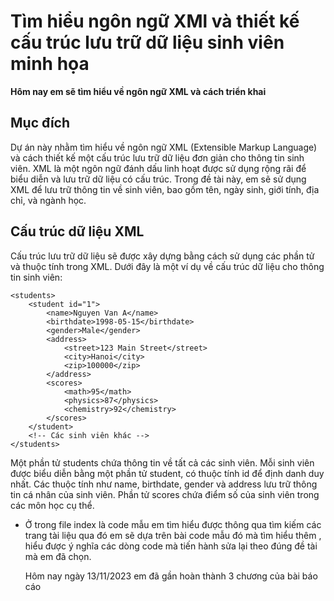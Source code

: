 # Tìm hiểu ngôn ngữ XMl và thiết kế cấu trúc lưu trữ dữ liệu sinh viên minh họa


**Hôm nay em sẽ tìm hiểu về ngôn ngữ XML và cách triển khai**
## **Mục đích**

Dự án này nhằm tìm hiểu về ngôn ngữ XML (Extensible Markup Language) và cách thiết kế một cấu trúc lưu trữ dữ liệu đơn giản cho thông tin sinh viên. XML là một ngôn ngữ đánh dấu linh hoạt được sử dụng rộng rãi để biểu diễn và lưu trữ dữ liệu có cấu trúc. Trong đề tài này, em sẽ sử dụng XML để lưu trữ thông tin về sinh viên, bao gồm tên, ngày sinh, giới tính, địa chỉ, và ngành học.

## **Cấu trúc dữ liệu XML**
Cấu trúc lưu trữ dữ liệu sẽ được xây dựng bằng cách sử dụng các phần tử và thuộc tính trong XML. Dưới đây là một ví dụ về cấu trúc dữ liệu cho thông tin sinh viên:
```
<students>
    <student id="1">
        <name>Nguyen Van A</name>
        <birthdate>1998-05-15</birthdate>
        <gender>Male</gender>
        <address>
            <street>123 Main Street</street>
            <city>Hanoi</city>
            <zip>100000</zip>
        </address>
        <scores>
            <math>95</math>
            <physics>87</physics>
            <chemistry>92</chemistry>
        </scores>
    </student>
    <!-- Các sinh viên khác -->
</students>
```
Một phần tử students chứa thông tin về tất cả các sinh viên.
Mỗi sinh viên được biểu diễn bằng một phần tử student, có thuộc tính id để định danh duy nhất.
Các thuộc tính như name, birthdate, gender và address lưu trữ thông tin cá nhân của sinh viên.
Phần tử scores chứa điểm số của sinh viên trong các môn học cụ thể.

- Ở trong file index là code mẫu em tìm hiểu được thông qua tìm kiếm các trang tài liệu qua đó em sẽ dựa trên bài code mẫu đó mà tìm hiểu thêm , hiểu được ý nghĩa các dòng code mà tiến hành sửa lại theo đúng đề tài mà em đã chọn.

  Hôm nay ngày 13/11/2023 em đã gần hoàn thành 3 chương của bài báo cáo 

